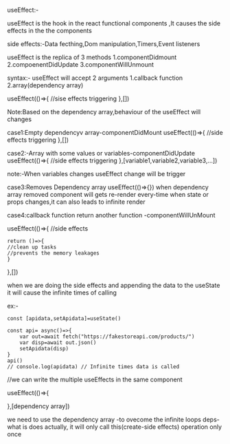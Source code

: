 
useEffect:-

useEffect is the hook in the react functional components ,It causes the side effects in the the components

side effects:-Data fecthing,Dom manipulation,Timers,Event listeners

useEffect is the replica of 3 methods
1.componentDidmount
2.compoenentDidUpdate
3.componentWillUnmount

syntax:- useEffect will accept 2 arguments
1.callback function
2.array(dependency array)

useEffect(()=>{
    //sise effects triggering
},[])

Note:Based on the dependency array,behaviour of the useEffect will changes

case1:Empty dependencyv array-componentDidMount
useEffect(()=>{
    //side effects triggering
},[])

case2:-Array with some values or variables-componentDidUpdate
useEffect(()=>{
    //side effects triggering
},[variable1,variable2,variable3,...])

note:-When variables changes useEffect change will be trigger

case3:Removes Dependency array
useEffect(()=>{})
when dependency array removed component will gets re-render every-time when state or props changes,it can also leads to infinite render

case4:callback function return another function -componentWillUnMount

useEffect(()=>{
    //side effects
    
    return ()=>{
    //clean up tasks
    //prevents the memory leakages
    }
},[])


when we are doing the side effects and appending the data to the useState it will cause the infinite times of calling

ex:-

    const [apidata,setApidata]=useState()

    const api= async()=>{
        var out=await fetch("https://fakestoreapi.com/products/")
        var disp=await out.json()
        setApidata(disp)
    }
    api()
    // console.log(apidata) // Infinite times data is called


//we can write the multiple useEffects in the same component

useEffect(()=>{

},[dependency array])

we need to use the dependency array -to ovecome the infinite loops
deps-what is does actually, it will only call this(create-side effects) operation only once